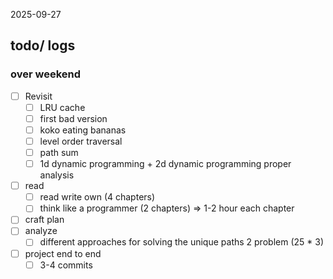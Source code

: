 2025-09-27
## todo/ logs
### over weekend
- [ ] Revisit
	- [ ] LRU cache
	- [ ] first bad version
	- [ ] koko eating bananas
	- [ ] level order traversal
	- [ ] path sum 
	- [ ] 1d dynamic programming + 2d dynamic programming proper analysis 
- [ ] read
	- [ ] read write own (4 chapters)
	- [ ] think like a programmer (2 chapters) => 1-2 hour each chapter
- [ ] craft plan 
- [ ] analyze
	- [ ] different approaches for solving the unique paths 2 problem (25 * 3)
- [ ] project end to end 
	- [ ] 3-4 commits